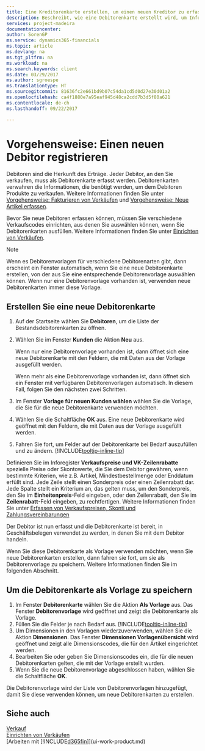 ```yaml
---
title: Eine Kreditorenkarte erstellen, um einen neuen Kreditor zu erfassen | Microsoft Docs
description: Beschreibt, wie eine Debitorenkarte erstellt wird, um Informationen zu jedem neuen Debitor oder Clients zu erfassen, an die Sie verkaufen.
services: project-madeira
documentationcenter: 
author: SorenGP
ms.service: dynamics365-financials
ms.topic: article
ms.devlang: na
ms.tgt_pltfrm: na
ms.workload: na
ms.search.keywords: client
ms.date: 03/29/2017
ms.author: sgroespe
ms.translationtype: HT
ms.sourcegitcommit: 81636fc2e661bd9b07c54da1cd5d0d27e30d01a2
ms.openlocfilehash: ca4f1880e7a95eaf945d48ca2cdd7b3d5f80a621
ms.contentlocale: de-ch
ms.lasthandoff: 09/22/2017

---
```

# <a name="how-to-register-new-customers"></a>Vorgehensweise: Einen neuen Debitor registrieren
Debitoren sind die Herkunft des Erträge. Jeder Debitor, an den Sie verkaufen, muss als Debitorenkarte erfasst werden. Debitorenkarten verwahren die Informationen, die benötigt werden, um dem Debitoren Produkte zu verkaufen. Weitere Informationen finden Sie unter [Vorgehensweise: Fakturieren von Verkäufen](sales-how-invoice-sales.md) und [Vorgehensweise: Neue Artikel erfassen](inventory-how-register-new-items.md).  

Bevor Sie neue Debitoren erfassen können, müssen Sie verschiedene Verkaufscodes einrichten, aus denen Sie auswählen können, wenn Sie Debitorenkarten ausfüllen. Weitere Informationen finden Sie unter [Einrichten von Verkäufen](sales-setup-sales.md).

> [!NOTE]  
>   Wenn es Debitorenvorlagen für verschiedene Debitorenarten gibt, dann erscheint ein Fenster automatisch, wenn Sie eine neue Debitorenkarte erstellen, von der aus Sie eine entsprechende Debitorenvorlage auswählen können. Wenn nur eine Debitorenvorlage vorhanden ist, verwenden neue Debitorenkarten immer diese Vorlage.

## <a name="to-create-a-new-customer-card"></a>Erstellen Sie eine neue Debitorenkarte
1. Auf der Startseite wählen Sie **Debitoren**, um die Liste der Bestandsdebitorenkarten zu öffnen.  
2. Wählen Sie im Fenster **Kunden** die Aktion **Neu** aus.

    Wenn nur eine Debitorenvorlage vorhanden ist, dann öffnet sich eine neue Debitorenkarte mit den Feldern, die mit Daten aus der Vorlage ausgefüllt werden.

    Wenn mehr als eine Debitorenvorlage vorhanden ist, dann öffnet sich ein Fenster mit verfügbaren Debitorenvorlagen automatisch. In diesem Fall, folgen Sie den nächsten zwei Schritten.
3. Im Fenster **Vorlage für neuen Kunden wählen** wählen Sie die Vorlage, die Sie für die neue Debitorenkarte verwenden möchten.
4. Wählen Sie die Schaltfläche **OK** aus. Eine neue Debitorenkarte wird geöffnet mit den Feldern, die mit Daten aus der Vorlage ausgefüllt werden.  
5. Fahren Sie fort, um Felder auf der Debitorenkarte bei Bedarf auszufüllen und zu ändern. [!INCLUDE[tooltip-inline-tip](includes/tooltip-inline-tip_md.md)]

Definieren Sie im Inforegister **Verkaufspreise und VK-Zeilenrabatte** spezielle Preise oder Skontowerte, die Sie dem Debitor gewähren, wenn bestimmte Kriterien, wie z.B. Artikel, Mindestbestellmenge oder Enddatum erfüllt sind. Jede Zeile stellt einen Sonderpreis oder einen Zeilenrabatt dar. Jede Spalte stellt ein Kriterium an, das gelten muss, um den Sonderpreis, den Sie im **Einheitenpreis**-Feld eingeben, oder den Zeilenrabatt, den Sie im **Zeilenrabatt**-Feld eingeben, zu rechtfertigen. Weitere Informationen finden Sie unter [Erfassen von Verkaufspreisen, Skonti und Zahlungsvereinbarungen](sales-how-record-sales-price-discount-payment-agreements.md)

Der Debitor ist nun erfasst und die Debitorenkarte ist bereit, in Geschäftsbelegen verwendet zu werden, in denen Sie mit dem Debitor handeln.

Wenn Sie diese Debitorenkarte als Vorlage verwenden möchten, wenn Sie neue Debitorenkarten erstellen, dann fahren sie fort, um sie als Debitorenvorlage zu speichern. Weitere Informationen finden Sie im folgenden Abschnitt.

## <a name="to-save-the-customer-card-as-a-template"></a>Um die Debitorenkarte als Vorlage zu speichern
1. Im Fenster **Debitorenkarte** wählen Sie die Aktion **Als Vorlage** aus. Das Fenster **Debitorenvorlage** wird geöffnet und zeigt die Debitorenkarte als Vorlage.
2. Füllen Sie die Felder je nach Bedarf aus. [!INCLUDE[tooltip-inline-tip](includes/tooltip-inline-tip_md.md)]
3. Um Dimensionen in den Vorlagen wiederzuverwenden, wählen Sie die Aktion **Dimensionen**. Das Fenster **Dimensionen Vorlagenübersicht** wird geöffnet und zeigt alle Dimensionscodes, die für den Artikel eingerichtet werden.
4. Bearbeiten Sie oder geben Sie Dimensionscodes ein, die für die neuen Debitorenkarten gelten, die mit der Vorlage erstellt wurden.  
5. Wenn Sie die neue Debitorenvorlage abgeschlossen haben, wählen Sie die Schaltfläche **OK**.

Die Debitorenvorlage wird der Liste von Debitorenvorlagen hinzugefügt, damit Sie diese verwenden können, um neue Debitorenkarten zu erstellen.

## <a name="see-also"></a>Siehe auch
[Verkauf](sales-manage-sales.md)    
[Einrichten von Verkäufen](sales-setup-sales.md)    
[Arbeiten mit [!INCLUDE[d365fin](includes/d365fin_md.md)]](ui-work-product.md)

